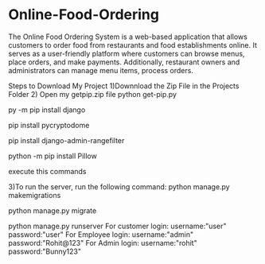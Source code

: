 # Online-Food-Ordering
The Online Food Ordering System is a web-based application that allows customers to order food from restaurants and food establishments online. It serves as a user-friendly platform where customers can browse menus, place orders, and make payments. Additionally, restaurant owners and administrators  can manage menu items, process orders.


Steps to Download My Project
1)Downnload the Zip File in the Projects Folder
2) Open my getpip.zip file
python get-pip.py

py -m pip install django

pip install pycryptodome

pip install django-admin-rangefilter

python -m pip install Pillow    

execute this commands

3)To run the server, run the following command:
python manage.py makemigrations
    
python manage.py migrate

python manage.py runserver
For customer login:
username:"user" password:"user"
For Employee login:
username:"admin" password:"Rohit@123"
For Admin login:
username:"rohit" password:"Bunny123"
